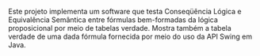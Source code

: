 Este projeto implementa um software que testa Conseqüência Lógica e Equivalência Semântica entre fórmulas bem-formadas da lógica proposicional por meio de tabelas verdade. Mostra também a tabela verdade de uma dada fórmula fornecida por meio do uso da API Swing em Java.